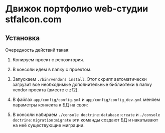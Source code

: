 Движок портфолио web-студии stfalcon.com
========================================

Установка
---------

Очередность действий такая:

1. Копируем проект с репозитория.

2. В консоли идем в папку с проектом.

3. Запускаем `./bin/vendors install`. Этот скрипт автоматически загрузит все необходимые дополнительные библиотеки в папку vendor проекта (вместе с zf2).

4. В файлах `app/config/config.yml` и `app/config/config_dev.yml` меняем параметры коннекта к БД на свои:

5. В консоли набираем `./console doctrine:database:create` и `./console doctrine:migration:migrate` эти команды создают БД и накатывают на неё существующие миграции.